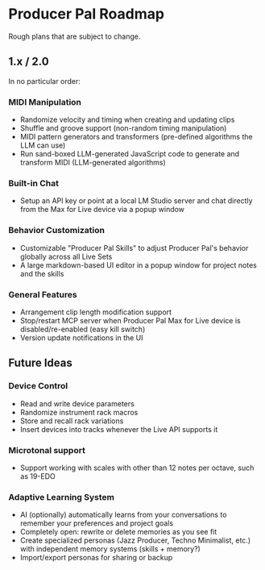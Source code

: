 # Producer Pal Roadmap

Rough plans that are subject to change.

## 1.x / 2.0

In no particular order:

### MIDI Manipulation

- Randomize velocity and timing when creating and updating clips
- Shuffle and groove support (non-random timing manipulation)
- MIDI pattern generators and transformers (pre-defined algorithms the LLM can
  use)
- Run sand-boxed LLM-generated JavaScript code to generate and transform MIDI
  (LLM-generated algorithms)

### Built-in Chat

- Setup an API key or point at a local LM Studio server and chat directly from
  the Max for Live device via a popup window

### Behavior Customization

- Customizable "Producer Pal Skills" to adjust Producer Pal's behavior globally
  across all Live Sets
- A large markdown-based UI editor in a popup window for project notes and the
  skills

### General Features

- Arrangement clip length modification support
- Stop/restart MCP server when Producer Pal Max for Live device is
  disabled/re-enabled (easy kill switch)
- Version update notifications in the UI

## Future Ideas

### Device Control

- Read and write device parameters
- Randomize instrument rack macros
- Store and recall rack variations
- Insert devices into tracks whenever the Live API supports it

### Microtonal support

- Support working with scales with other than 12 notes per octave, such as
  19-EDO

### Adaptive Learning System

- AI (optionally) automatically learns from your conversations to remember your
  preferences and project goals
- Completely open: rewrite or delete memories as you see fit
- Create specialized personas (Jazz Producer, Techno Minimalist, etc.) with
  independent memory systems (skills + memory?)
- Import/export personas for sharing or backup
